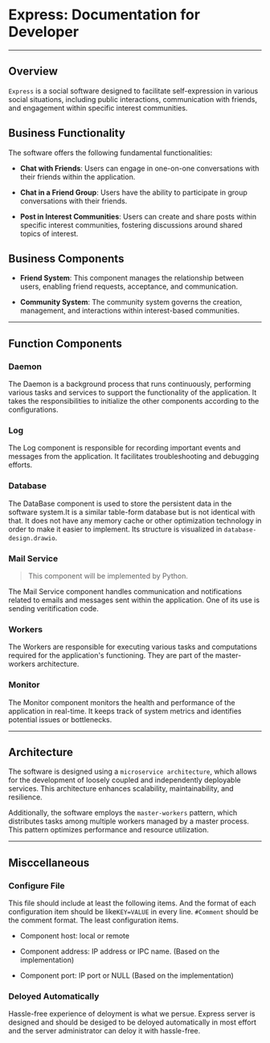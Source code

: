 # Express: Documentation for Developer

---

## Overview

`Express` is a social software designed to facilitate self-expression in various social situations, including public interactions, communication with friends, and engagement within specific interest communities.

## Business Functionality

The software offers the following fundamental functionalities:

- **Chat with Friends**: Users can engage in one-on-one conversations with their friends within the application.

- **Chat in a Friend Group**: Users have the ability to participate in group conversations with their friends.

- **Post in Interest Communities**: Users can create and share posts within specific interest communities, fostering discussions around shared topics of interest.

## Business Components

- **Friend System**: This component manages the relationship between users, enabling friend requests, acceptance, and communication.

- **Community System**: The community system governs the creation, management, and interactions within interest-based communities. 

---

## Function Components

### Daemon

The Daemon is a background process that runs continuously, performing various tasks and services to support the functionality of the application. It takes the responsibilities to initialize the other components according to the configurations.

### Log

The Log component is responsible for recording important events and messages from the application. It facilitates troubleshooting and debugging efforts.

### Database

The DataBase component is used to store the persistent data in the software system.It is a similar table-form database but is not identical with that. It does not have any memory cache or other optimization technology in order to make it easier to implement. Its structure is visualized in `database-design.drawio`.

### Mail Service

> This component will be implemented by Python.

The Mail Service component handles communication and notifications related to emails and messages sent within the application. One of its use is sending veritification code.

### Workers

The Workers are responsible for executing various tasks and computations required for the application's functioning. They are part of the master-workers architecture.

### Monitor

The Monitor component monitors the health and performance of the application in real-time. It keeps track of system metrics and identifies potential issues or bottlenecks.

---

## Architecture

The software is designed using a `microservice architecture`, which allows for the development of loosely coupled and independently deployable services. This architecture enhances scalability, maintainability, and resilience.

Additionally, the software employs the `master-workers` pattern, which distributes tasks among multiple workers managed by a master process. This pattern optimizes performance and resource utilization.

---

## Misccellaneous



### Configure File



This file should include at least the following items. And the format of each configuration item should be like`KEY=VALUE` in every line. `#Comment` should be the comment format. The least configuration items.

- Component host: local or remote

- Component address: IP address or IPC name. (Based on the implementation)

- Component port: IP port or NULL (Based on the implementation)

### 

### Deloyed Automatically



Hassle-free experience of deloyment is what we persue. Express server is designed and should be desiged to be deloyed automatically in most effort and the server administrator can deloy it with hassle-free.
